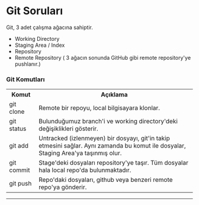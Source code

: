 
# Git Soruları



Git, 3 adet çalışma ağacına sahiptir.

- Working Directory
- Staging Area / Index
- Repository
- Remote Repository ( 3 ağacın sonunda GitHub gibi remote repository'ye pushlanır.)



### Git Komutları

<table>
  <tr>
    <th>Komut</th>
    <th>Açıklama</th>
  </tr>
  <tr>
    <td>git clone</td>
    <td>Remote bir repoyu, local bilgisayara klonlar.</td>
  </tr>
  <tr>
    <td>git status</td>
    <td>Bulunduğumuz branch'i ve working directory'deki değişiklikleri gösterir.</td>
  </tr>
  <tr>
    <td>git add</td>
    <td>Untracked (izlenmeyen) bir dosyayı, git'in takip etmesini sağlar. Aynı zamanda bu komut ile dosyalar, Staging Area'ya taşınmış olur.</td>
  </tr>
  <tr>
    <td>git commit</td>
    <td>Stage'deki dosyaları repository'ye taşır. Tüm dosyalar hala local repo'da bulunmaktadır.</td>
  </tr>
  <tr>
    <td>git push</td>
    <td>Repo'daki dosyaları, github veya benzeri remote repo'ya gönderir.</td>
  </tr>
</table>

---

